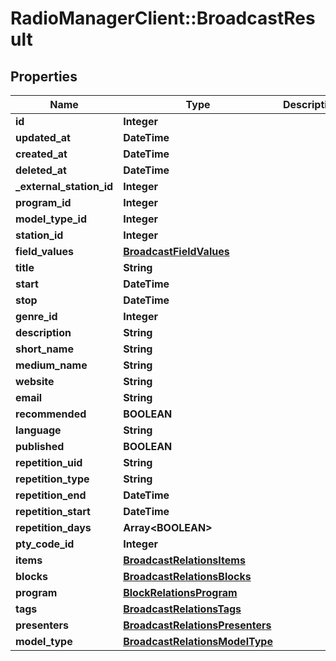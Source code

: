 # RadioManagerClient::BroadcastResult

## Properties
Name | Type | Description | Notes
------------ | ------------- | ------------- | -------------
**id** | **Integer** |  | 
**updated_at** | **DateTime** |  | 
**created_at** | **DateTime** |  | 
**deleted_at** | **DateTime** |  | 
**_external_station_id** | **Integer** |  | [optional] 
**program_id** | **Integer** |  | [optional] 
**model_type_id** | **Integer** |  | [optional] 
**station_id** | **Integer** |  | [optional] 
**field_values** | [**BroadcastFieldValues**](BroadcastFieldValues.md) |  | [optional] 
**title** | **String** |  | [optional] 
**start** | **DateTime** |  | [optional] 
**stop** | **DateTime** |  | [optional] 
**genre_id** | **Integer** |  | [optional] 
**description** | **String** |  | [optional] 
**short_name** | **String** |  | [optional] 
**medium_name** | **String** |  | [optional] 
**website** | **String** |  | [optional] 
**email** | **String** |  | [optional] 
**recommended** | **BOOLEAN** |  | [optional] 
**language** | **String** |  | [optional] 
**published** | **BOOLEAN** |  | [optional] 
**repetition_uid** | **String** |  | [optional] 
**repetition_type** | **String** |  | [optional] 
**repetition_end** | **DateTime** |  | [optional] 
**repetition_start** | **DateTime** |  | [optional] 
**repetition_days** | **Array&lt;BOOLEAN&gt;** |  | [optional] 
**pty_code_id** | **Integer** |  | [optional] 
**items** | [**BroadcastRelationsItems**](BroadcastRelationsItems.md) |  | [optional] 
**blocks** | [**BroadcastRelationsBlocks**](BroadcastRelationsBlocks.md) |  | [optional] 
**program** | [**BlockRelationsProgram**](BlockRelationsProgram.md) |  | [optional] 
**tags** | [**BroadcastRelationsTags**](BroadcastRelationsTags.md) |  | [optional] 
**presenters** | [**BroadcastRelationsPresenters**](BroadcastRelationsPresenters.md) |  | [optional] 
**model_type** | [**BroadcastRelationsModelType**](BroadcastRelationsModelType.md) |  | [optional] 


